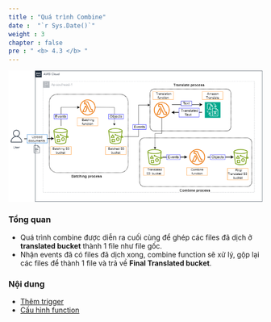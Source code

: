 ```yaml
---
title : "Quá trình Combine"
date :  "`r Sys.Date()`" 
weight : 3
chapter : false
pre : " <b> 4.3 </b> "
---
```


![architecture-serverless](/images/arc-clean.png)

### Tổng quan
+ Quá trình combine được diễn ra cuối cùng để ghép các files đã dịch ở **translated bucket** thành 1 file như file gốc.
+ Nhận events đã có files đã dịch xong, combine function sẽ xử lý, gộp lại các files để thành 1 file và trả về **Final Translated bucket**.

### Nội dung
+ [Thêm trigger](4.3.1-trigger/) 
+ [Cấu hình function](4.3.2-function/)